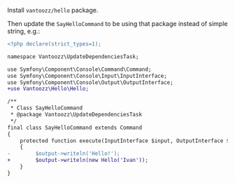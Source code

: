 Install `vantoozz/hello` package.

Then update the `SayHelloCommand` to be using that package instead of simple string, e.g.:


```diff
<?php declare(strict_types=1);

namespace Vantoozz\UpdateDependenciesTask;

use Symfony\Component\Console\Command\Command;
use Symfony\Component\Console\Input\InputInterface;
use Symfony\Component\Console\Output\OutputInterface;
+use Vantoozz\Hello\Hello;

/**
 * Class SayHelloCommand
 * @package Vantoozz\UpdateDependenciesTask
 */
final class SayHelloCommand extends Command
{   
    protected function execute(InputInterface $input, OutputInterface $output): int
    {
-        $output->writeln('Hello!');
+        $output->writeln(new Hello('Ivan'));
    }
}
```
